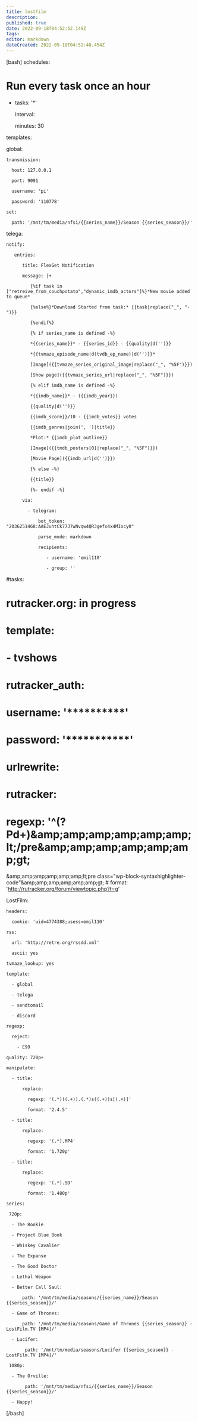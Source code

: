 ```yaml
---
title: lostfilm
description: 
published: true
date: 2022-09-18T04:52:52.149Z
tags: 
editor: markdown
dateCreated: 2022-09-18T04:52:48.454Z
---
```


[bash]
schedules:

  # Run every task once an hour

  - tasks: '*'

    interval:

      minutes: 30

templates:

  global:

    transmission:

      host: 127.0.0.1

      port: 9091

      username: 'pi'

      password: '110778'

    set:

      path: '/mnt/tm/media/nfsi/{{series_name}}/Season {{series_season}}/'

  telega:

    notify:

       entries:

          title: FlexGet Notification

          message: |+

             {%if task in ["retreive_from_couchpotato","dynamic_imdb_actors"]%}*New movie added to queue*

             {%else%}*Download Started from task:* {{task|replace("_", "-")}}

             {%endif%}

             {% if series_name is defined -%}

             *{{series_name}}* - {{series_id}} - {{quality|d('')}}

             *{{tvmaze_episode_name|d(tvdb_ep_name)|d('')}}*

             [Image]({{tvmaze_series_original_image|replace("_", "%5F")}})

             [Show page]({{tvmaze_series_url|replace("_", "%5F")}})

             {% elif imdb_name is defined -%}

             *{{imdb_name}}* - ({{imdb_year}})

             {{quality|d('')}}

             {{imdb_score}}/10 - {{imdb_votes}} votes

             {{imdb_genres|join(', ')|title}}

             *Plot:* {{imdb_plot_outline}}

             [Image]({{tmdb_posters[0]|replace("_", "%5F")}})

             [Movie Page]({{imdb_url|d('')}})

             {% else -%}

             {{title}}

             {%- endif -%}

          via:

            - telegram:

                bot_token: "2036251468:AAEJuhtCk77J7wNvqw4QR3gefx4x4MIocy0"

                parse_mode: markdown

                recipients:

                   - username: 'emil110'

                   - group: ''



#tasks:

 # rutracker.org: in progress

 #   template:

 #       - tvshows

 #   rutracker_auth:

 #       username: '**********'

 #       password: '***********'

 #   urlrewrite:

 #       rutracker:

 #       regexp: '^(?Pd+)&amp;amp;amp;amp;amp;amp;amp;lt;/pre&amp;amp;amp;amp;amp;amp;amp;gt;

&amp;amp;amp;amp;amp;amp;amp;lt;pre class="wp-block-syntaxhighlighter-code"&amp;amp;amp;amp;amp;amp;amp;gt; #       format: 'http://rutracker.org/forum/viewtopic.php?t=g'

  LostFilm:

    headers:

      cookie: 'uid=4774388;usess=emil110'

    rss:

      url: 'http://retre.org/rssdd.xml'

      ascii: yes

    tvmaze_lookup: yes

    template:

      - global

      - telega

      - sendtomail

      - discord

    regexp:

      reject:

        - E99

    quality: 720p+

    manipulate:

      - title:

          replace:

            regexp: '(.*)((.+)).(.*)s((.+))s[(.+)]'

            format: '2.4.5'

      - title:

          replace:

            regexp: '(.*).MP4'

            format: '1.720p'

      - title:

          replace:

            regexp: '(.*).SD'

            format: '1.480p'

    series:

     720p:

      - The Rookie

      - Project Blue Book

      - Whiskey Cavalier

      - The Expanse

      - The Good Doctor

      - Lethal Weapon

      - Better Call Saul:

          path: '/mnt/tm/media/seasons/{{series_name}}/Season {{series_season}}/'

      - Game of Thrones:

          path: '/mnt/tm/media/seasons/Game of Thrones {{series_season}} - LostFilm.TV [MP4]/'

      - Lucifer:

           path: '/mnt/tm/media/seasons/Lucifer {{series_season}} - LostFilm.TV [MP4]/'

     1080p:

      - The Orville:

           path: '/mnt/tm/media/nfsi/{{series_name}}/Season {{series_season}}/'

      - Happy!

[/bash]